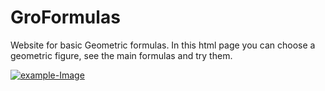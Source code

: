 # GroFormulas
Website for basic Geometric formulas.
In this html page you can choose a geometric figure, see the main formulas and try them.

<a href="https://ibb.co/ZNvCRrV"><img src="https://i.ibb.co/DLmnPFt/example-Image.png" alt="example-Image" border="0"></a>
